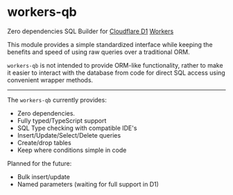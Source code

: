 # workers-qb

Zero dependencies SQL Builder for [Cloudflare D1](https://blog.cloudflare.com/introducing-d1/) 
[Workers](https://developers.cloudflare.com/workers/)

This module provides a simple standardized interface while keeping the
benefits and speed of using raw queries over a traditional ORM.

`workers-qb` is not intended to provide ORM-like functionality, rather to make it easier to interact with the database from
code for direct SQL access using convenient wrapper methods.

---

The `workers-qb` currently provides:

- Zero dependencies.
- Fully typed/TypeScript support
- SQL Type checking with compatible IDE's
- Insert/Update/Select/Delete queries
- Create/drop tables
- Keep where conditions simple in code


Planned for the future:

- Bulk insert/update
- Named parameters (waiting for full support in D1)

